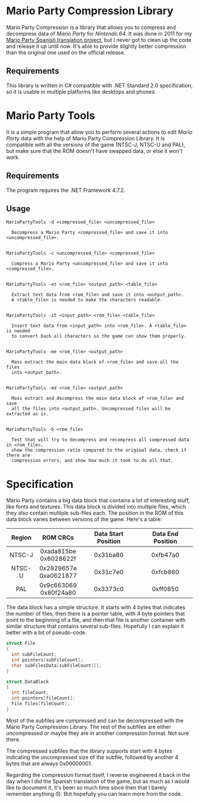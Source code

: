 # Mario Party Compression Library
Mario Party Compression is a library that allows you to compress and decompress data of *Mario Party* for *Nintendo 64*. It was done in 2011 for my [Mario Party Spanish translation project](http://www.romhacking.net/translations/1648/), but I never got to clean up the code and release it up until now. It's able to provide slightly better compression than the original one used on the official release.

## Requirements
This library is written in C# compatible with .NET Standard 2.0 specification, so it is usable in multiple platforms like desktops and phones.

# Mario Party Tools
It is a simple program that allow you to perform several actions to edit *Mario Party* data with the help of Mario Party Compression Library. It is compatible with all the versions of the game (NTSC-J, NTSC-U and PAL), but make sure that the ROM doesn't have swapped data, or else it won't work.

## Requirements
The program requires the .NET Framework 4.7.2.

## Usage
```
MarioPartyTools -d <compressed_file> <uncompressed_file>

  Decompress a Mario Party <compressed_file> and save it into <uncompressed_file>.


MarioPartyTools -c <uncompressed_file> <compressed_file>

  Compress a Mario Party <uncompressed_file> and save it into <compressed_file>.


MarioPartyTools -et <rom_file> <output_path> <table_file>

  Extract text data from <rom_file> and save it into <output_path>.
  A <table_file> is needed to make the characters readable.


MarioPartyTools -it <input_path> <rom_file> <table_file>

  Insert text data from <input_path> into <rom_file>. A <table_file> is needed
  to convert back all characters so the game can show them properly.


MarioPartyTools -me <rom_file> <output_path>

  Mass extract the main data block of <rom_file> and save all the files
  into <output_path>.


MarioPartyTools -md <rom_file> <output_path>

  Mass extract and decompress the main data block of <rom_file> and save
  all the files into <output_path>. Uncompressed files will be extracted as is.


MarioPartyTools -b <rom_file>

  Test that will try to decompress and recompress all compressed data in <rom_file>,
  show the compression ratio compared to the original data, check if there are
  compression errors, and show how much it took to do all that.
```

# Specification
Mario Party contains a big data block that contains a lot of interesting stuff, like fonts and textures. This data block is divided into multiple files, which they also contain multiple sub-files each. The position in the ROM of this data block varies between versions of the game. Here's a table:

| Region |         ROM CRCs         | Data Start Position | Data End Position |
|:------:|:------------------------:|:-------------------:|:-----------------:|
| NTSC-J | 0xada815be<br>0x6028622f |       0x31ba80      |      0xfb47a0     |
| NTSC-U | 0x2829657e<br>0xa0621877 |       0x31c7e0      |      0xfcb860     |
|   PAL  | 0x9c663069<br>0x80f24a80 |       0x3373c0      |      0xff0850     |

The data block has a simple structure. It starts with 4 bytes that indicates the number of files, then there is a pointer table, with 4 byte pointers that point to the beginning of a file, and then that file is another container with similar structure that contains several sub-files. Hopefully I can explain it better with a bit of pseudo-code.

```c++
struct File
{
  int subFileCount;
  int pointers[subFileCount];
  char subFilesData[subFileCount][];
}

struct DataBlock
{
  int fileCount;
  int pointers[fileCount];
  File files[fileCount];
}
```

Most of the subfiles are compressed and can be decompressed with the Mario Party Compression Library. The rest of the subfiles are either uncompressed or maybe they are in another compression format. Not sure there.

The compressed subfiles that the library supports start with 4 bytes indicating the uncompressed size of the subfile, followed by another 4 bytes that are always 0x00000001.

Regarding the compression format itself, I reverse engineered it back in the day when I did the Spanish translation of the game, but as much as I would like to document it, it's been so much time since then that I barely remember anything :disappointed:. But hopefully you can learn more from the code.